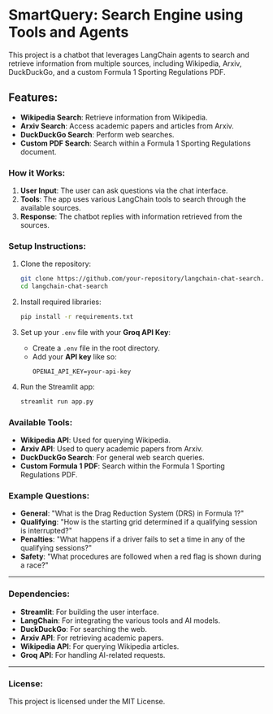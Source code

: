 # SmartQuery: Search Engine using Tools and Agents

This project is a chatbot that leverages LangChain agents to search and retrieve information from multiple sources, including Wikipedia, Arxiv, DuckDuckGo, and a custom Formula 1 Sporting Regulations PDF.

## Features:
- **Wikipedia Search**: Retrieve information from Wikipedia.
- **Arxiv Search**: Access academic papers and articles from Arxiv.
- **DuckDuckGo Search**: Perform web searches.
- **Custom PDF Search**: Search within a Formula 1 Sporting Regulations document.

### How it Works:
1. **User Input**: The user can ask questions via the chat interface.
2. **Tools**: The app uses various LangChain tools to search through the available sources.
3. **Response**: The chatbot replies with information retrieved from the sources.

### Setup Instructions:

1. Clone the repository:
   ```bash
   git clone https://github.com/your-repository/langchain-chat-search.git
   cd langchain-chat-search
   ```

2. Install required libraries:
   ```bash
   pip install -r requirements.txt
   ```

3. Set up your `.env` file with your **Groq API Key**:
   - Create a `.env` file in the root directory.
   - Add your **API key** like so:
     ```
     OPENAI_API_KEY=your-api-key
     ```

4. Run the Streamlit app:
   ```bash
   streamlit run app.py
   ```

### Available Tools:
- **Wikipedia API**: Used for querying Wikipedia.
- **Arxiv API**: Used to query academic papers from Arxiv.
- **DuckDuckGo Search**: For general web search queries.
- **Custom Formula 1 PDF**: Search within the Formula 1 Sporting Regulations PDF.

### Example Questions:
- **General**: "What is the Drag Reduction System (DRS) in Formula 1?"
- **Qualifying**: "How is the starting grid determined if a qualifying session is interrupted?"
- **Penalties**: "What happens if a driver fails to set a time in any of the qualifying sessions?"
- **Safety**: "What procedures are followed when a red flag is shown during a race?"

---

### Dependencies:
- **Streamlit**: For building the user interface.
- **LangChain**: For integrating the various tools and AI models.
- **DuckDuckGo**: For searching the web.
- **Arxiv API**: For retrieving academic papers.
- **Wikipedia API**: For querying Wikipedia articles.
- **Groq API**: For handling AI-related requests.

---
### License:
This project is licensed under the MIT License.

